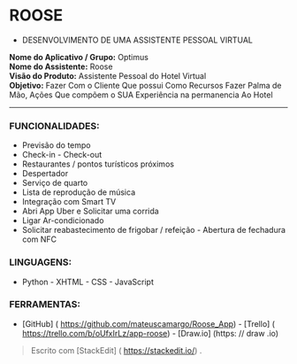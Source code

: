 
# ROOSE

- DESENVOLVIMENTO DE UMA ASSISTENTE PESSOAL VIRTUAL

**Nome do Aplicativo / Grupo:** Optimus <br> 
**Nome do Assistente:** Roose <br> 
**Visão do Produto:** Assistente Pessoal do Hotel Virtual <br> 
**Objetivo:** Fazer Com o Cliente Que possui Como Recursos Fazer Palma de Mão, Ações Que compõem o SUA Experiência na permanencia Ao Hotel <br>                                                                                                     
<hr>

### FUNCIONALIDADES:

- Previsão do tempo
- Check-in - Check-out 
- Restaurantes / pontos turísticos próximos 
- Despertador
- Serviço de quarto 
- Lista de reprodução de música
- Integração com Smart TV
- Abri App Uber e Solicitar uma corrida
- Ligar Ar-condicionado
- Solicitar reabastecimento de frigobar / refeição - Abertura de fechadura com NFC









### LINGUAGENS:
- Python - XHTML - CSS - JavaScript




### FERRAMENTAS:
- [GitHub] ( https://github.com/mateuscamargo/Roose_App) - [Trello] ( https://trello.com/b/oUfxIrLz/app-roose) - [Draw.io] (https: // draw .io)
 







> Escrito com [StackEdit] ( https://stackedit.io/) .
<!--stackedit_data:
eyJoaXN0b3J5IjpbLTE2NDIzMzc5NCwxMjY2MTMwMzk0LDQxMz
A1MTY3OSwyMDcxNjA3NDQ5LDEyMjcxNDEyODYsLTQ5ODc3Mzk4
OSwxMjMyMTgzNjAxXX0=
-->